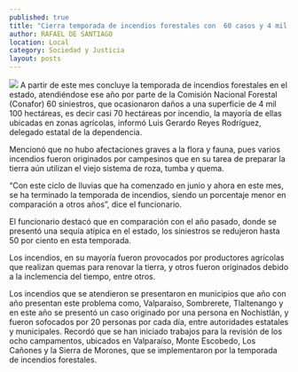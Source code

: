 ```yaml
---
published: true
title: "Cierra temporada de incendios forestales con  60 casos y 4 mil 100 hectáreas afectadas: Conafor"
author: RAFAEL DE SANTIAGO
location: Local
category: Sociedad y Justicia
layout: posts
---
```


![](http://i.imgur.com/RWm5qEgm.jpg)
A partir de este mes concluye la temporada de incendios forestales en el estado, atendiéndose ese año por parte de la Comisión Nacional Forestal (Conafor) 60 siniestros, que ocasionaron daños a una superficie de 4 mil 100 hectáreas, es decir casi 70 hectáreas por incendio, la mayoría de ellas ubicadas en zonas agrícolas, informó Luis Gerardo Reyes Rodríguez, delegado estatal de la dependencia.

Mencionó que no hubo afectaciones graves a la flora y fauna, pues varios incendios fueron originados por campesinos que en su tarea de preparar la tierra aún utilizan el viejo sistema de roza, tumba y quema. 

“Con este ciclo de lluvias que ha comenzado en junio y ahora en este mes, se ha terminado la temporada de incendios, siendo un porcentaje menor en comparación a otros años”, dice el funcionario.

El funcionario destacó que en comparación con el año pasado, donde se presentó una sequía atípica en el estado, los siniestros se redujeron hasta 50 por ciento en esta temporada.

Los incendios, en su mayoría fueron provocados por productores agrícolas que realizan quemas para renovar la tierra, y otros fueron originados debido a la inclemencia del tiempo, entre otros.

Los incendios que se atendieron se presentaron en municipios que año con año presentan este problema como, Valparaíso, Sombrerete, Tlaltenango y en este año se presentó un caso originado por una persona en Nochistlán, y fueron sofocados por 20 personas por cada día, entre autoridades estatales y municipales.
Recordó que se han iniciado trabajos para la revisión de los ocho campamentos, ubicados en Valparaíso, Monte Escobedo, Los Cañones y la Sierra de Morones, que se implementaron por la temporada de incendios forestales.

